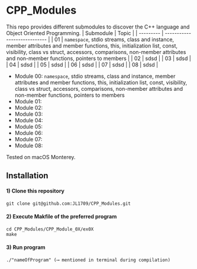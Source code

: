 # CPP_Modules
This repo provides different submodules to discover the C++ language and Object Oriented Programming.
| Submodule | Topic                      |
| --------- | ---------------------------- | 
| 01        | `namespace`, stdio streams, class and instance, member attributes and member functions, this, initialization list, const, visibility, class vs struct, accessors, comparisons, non-member attributes and non-member functions, pointers to members |
| 02        | sdsd |
| 03        | sdsd |
| 04        | sdsd |
| 05        | sdsd |
| 06        | sdsd |
| 07        | sdsd |
| 08        | sdsd |






- Module 00: `namespace`, stdio streams, class and instance, member attributes and member functions, this, initialization list, const, visibility, class vs struct, accessors, comparisons, non-member attributes and non-member functions, pointers to members
- Module 01:
- Module 02:
- Module 03:
- Module 04:
- Module 05:
- Module 06:
- Module 07:
- Module 08: 

Tested on macOS Monterey.

## Installation

#### 1) Clone this repository 
```
git clone git@github.com:JL1709/CPP_Modules.git
```

#### 2) Execute Makfile of the preferred program
```
cd CPP_Modules/CPP_Module_0X/ex0X
make
```

#### 3)  Run program
```
./"nameOfProgram" (⟶ mentioned in terminal during compilation)
```

